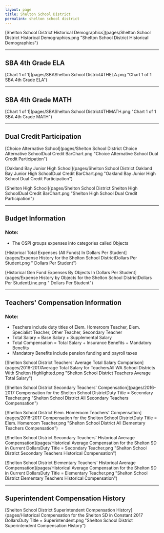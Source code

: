 ```yaml
---
layout: page
title: Shelton School District
permalink: shelton school district
---
```



[Shelton School District Historical Demographics](pages/Shelton School District Historical Demographics.png "Shelton School District Historical Demographics")

___

## SBA 4th Grade ELA

[Chart 1 of 1](pages/SBAShelton School District4THELA.png "Chart 1 of 1 SBA 4th Grade ELA")


___

## SBA 4th Grade MATH

[Chart 1 of 1](pages/SBAShelton School District4THMATH.png "Chart 1 of 1 SBA 4th Grade MATH")


___

## Dual Credit Participation

[Choice Alternative School](pages/Shelton School District Choice Alternative SchoolDual Credit BarChart.png "Choice Alternative School Dual Credit Participation")

[Oakland Bay Junior High School](pages/Shelton School District Oakland Bay Junior High SchoolDual Credit BarChart.png "Oakland Bay Junior High School Dual Credit Participation")

[Shelton High School](pages/Shelton School District Shelton High SchoolDual Credit BarChart.png "Shelton High School Dual Credit Participation")


___

## Budget Information
### Note:
- The OSPI groups expenses into categories called Objects

[Historical Total Expenses (All Funds) In Dollars Per Student](pages/Expense History for the Shelton School DistrictDollars Per Student.png " Dollars Per Student")

[Historical Gen Fund Expenses By Objects In Dollars Per Student](pages/Expense History by Objects for the Shelton School DistrictDollars Per StudentLine.png " Dollars Per Student")


___

## Teachers' Compensation Information
### Note:
- Teachers include duty titles of Elem. Homeroom Teacher, Elem. Specialist Teacher, Other Teacher, Secondary Teacher
- Total Salary = Base Salary + Supplemental Salary
- Total Compensation = Total Salary + Insurance Benefits + Mandatory Benefits
- Mandatory Benefits include pension funding and payroll taxes

[Shelton School District Teachers' Average Total Salary Comparison](pages/2016-2017Average Total Salary for TeachersAll WA School Districts With Shelton Highlighted.png "Shelton School District Teachers Average Total Salary")

[Shelton School District Secondary Teachers' Compensation](pages/2016-2017 Compensation for the Shelton School DistrictDuty Title = Secondary Teacher.png "Shelton School District All Secondary Teachers Compensation")

[Shelton School District Elem. Homeroom Teachers' Compensation](pages/2016-2017 Compensation for the Shelton School DistrictDuty Title = Elem. Homeroom Teacher.png "Shelton School District All Elementary Teachers Compensation")

[Shelton School District Secondary Teachers' Historical Average Compensation](pages/Historical Average Compensation for the Shelton SD in Current DollarsDuty Title = Secondary Teacher.png "Shelton School District Secondary Teachers Historical Compensation")

[Shelton School District Elementary Teachers' Historical Average Compensation](pages/Historical Average Compensation for the Shelton SD in Current DollarsDuty Title = Elementary Teacher.png "Shelton School District Elementary Teachers Historical Compensation")


___

## Superintendent Compensation History

[Shelton School District Superintendent Compensation History](pages/Historical Compensation for the Shelton SD in Constant 2017 DollarsDuty Title = Superintendent.png "Shelton School District Superintendent Compensation History")

